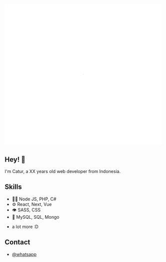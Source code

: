 <h1 align="center">
 <img src="https://raw.githubusercontent.com/catursawahlunto/catursawahlunto/main/my-name.svg"/>
</h1>

## Hey! 👋
I'm Catur, a XX years old web developer from Indonesia.

## Skills
- 👨‍💻 Node JS, PHP, C#
- ⚙️ React, Next,  Vue
- 👁️ SASS, CSS
- 💽 MySQL, SQL, Mongo
+ a lot more :D

## Contact
- [@whatsapp](https://wa.me/6282133381777)
